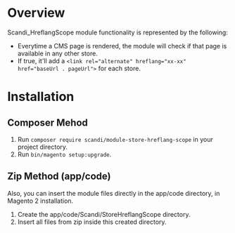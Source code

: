# Overview
Scandi_HreflangScope module functionality is represented by the following:
 - Everytime a CMS page is rendered, the module will check if that page is available in any other store.
 - If true, it'll add a `<link rel="alternate" hreflang="xx-xx" href="baseUrl . pageUrl">` for each store.

# Installation
## Composer Mehod
1. Run `composer require scandi/module-store-hreflang-scope` in your project directory.
2. Run `bin/magento setup:upgrade`.

## Zip Method (app/code) 
Also, you can insert the module files directly in the app/code directory, in Magento 2 installation.
1. Create the app/code/Scandi/StoreHreflangScope directory.
2. Insert all files from zip inside this created directory.
